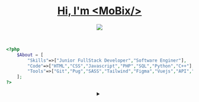 <div align="center">
    <h1><a href="https://github.com/user286072" target="_blanck">Hi, I'm &#60;MoBix&#47;&#62;</a></h1>
    <image src="https://readme-typing-svg.herokuapp.com?font=SFMono-Regular&color=1E69DE&size=16&center=true&width=510&height=45&lines=$_+I'm+a+Junior+FullStack+Developer+and+Open+Source+Lover">
</div>

<br>


```php

<?php                                                                                  Hi Bro
    $About = [                                                                         ~~~~~~
        "Skills"=>["Junior FullStack Developer","Software Enginer"],                       \  ^__^
        "Code"=>["HTML","CSS","Javascript","PHP","SQL","Python","C++"],                       (oo)\_______
        "Tools"=>["Git","Pug","SASS","Tailwind","Figma","Vuejs","API","Laravel"]              (__)\       )\/\
    ];                                                                                            ||----w |
?>                                                                                                ||     ||

```
    
<details align="center">
    <summary></summary><br>
    <div align="center">
        <a href="https://github.com/user286072" title="Anurag's github stats"><img alt="Anurag's github stats" src="https://github-readme-stats.vercel.app/api?username=user286072&count_private=true&include_all_commits=true&show_icons=true&theme=github_dark&hide_border=false&&border_color=30363d"></a><br><br>
        <a href="https://github.com/user286072" title="Anurag's github stats"><img alt="Top Langs" src="https://github-readme-stats.vercel.app/api/top-langs/?username=user286072&show_icons=true&layout=compact&theme=github_dark&hide_border=false&border_color=30363d&langs_count=100"><a/><br>
    </div><br><br>
</details>
